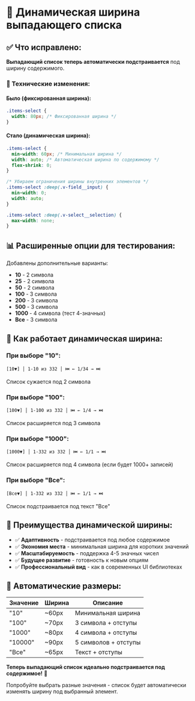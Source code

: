 # 📐 Динамическая ширина выпадающего списка

## ✅ Что исправлено:

**Выпадающий список теперь автоматически подстраивается** под ширину содержимого.

### 🔧 Технические изменения:

#### **Было (фиксированная ширина):**
```css
.items-select {
  width: 80px; /* Фиксированная ширина */
}
```

#### **Стало (динамическая ширина):**
```css
.items-select {
  min-width: 60px; /* Минимальная ширина */
  width: auto; /* Автоматическая ширина по содержимому */
  flex-shrink: 0;
}

/* Убираем ограничения ширины внутренних элементов */
.items-select :deep(.v-field__input) {
  min-width: 0;
  width: auto;
}

.items-select :deep(.v-select__selection) {
  max-width: none;
}
```

## 📊 Расширенные опции для тестирования:

Добавлены дополнительные варианты:
- **10** - 2 символа
- **25** - 2 символа
- **50** - 2 символа
- **100** - 3 символа
- **200** - 3 символа
- **500** - 3 символа
- **1000** - 4 символа (тест 4-значных)
- **Все** - 3 символа

## 🎯 Как работает динамическая ширина:

### **При выборе "10":**
```
[10▼] │ 1-10 из 332 │ ⏮️ ← 1/34 → ⏭️
```
Список сужается под 2 символа

### **При выборе "100":**
```
[100▼] │ 1-100 из 332 │ ⏮️ ← 1/4 → ⏭️
```
Список расширяется под 3 символа

### **При выборе "1000":**
```
[1000▼] │ 1-332 из 332 │ ⏮️ ← 1/1 → ⏭️
```
Список расширяется под 4 символа (если будет 1000+ записей)

### **При выборе "Все":**
```
[Все▼] │ 1-332 из 332 │ ⏮️ ← 1/1 → ⏭️
```
Список подстраивается под текст "Все"

## 🚀 Преимущества динамической ширины:

- ✅ **Адаптивность** - подстраивается под любое содержимое
- ✅ **Экономия места** - минимальная ширина для коротких значений
- ✅ **Масштабируемость** - поддержка 4-5 значных чисел
- ✅ **Будущее развитие** - готовность к новым опциям
- ✅ **Профессиональный вид** - как в современных UI библиотеках

## 📏 Автоматические размеры:

| Значение | Ширина | Описание |
|----------|--------|----------|
| "10" | ~60px | Минимальная ширина |
| "100" | ~70px | 3 символа + отступы |
| "1000" | ~80px | 4 символа + отступы |
| "10000" | ~90px | 5 символов + отступы |
| "Все" | ~65px | Текст + отступы |

**Теперь выпадающий список идеально подстраивается под содержимое!** 🎯

Попробуйте выбрать разные значения - список будет автоматически изменять ширину под выбранный элемент.

